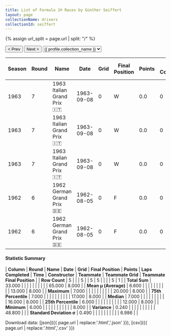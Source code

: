 ```yaml
---
title: List of Formula 1® Races by Günther Seiffert
layout: page
collectionName: drivers
collectionId: seiffert
---
```


{% assign url_split = page.url | split: "/" %}
<div id="collection-navigation">
<button onclick="selector.options[selector.selectedIndex-1].value && (window.location = selector.options[selector.selectedIndex-1].value);">&lt; Prev</button>
<button onclick="selector.options[selector.selectedIndex+1].value && (window.location = selector.options[selector.selectedIndex+1].value);">Next &gt;</button>
<select id="selector" onchange="this.options[this.selectedIndex].value && (window.location = this.options[this.selectedIndex].value);">
  {% for collectionId in site.data[page.collectionName].refs %}
    {% if collectionId == page.collectionId %}
      {% assign selected = "selected" %}
    {% else %}
      {% assign selected = "" %}
    {% endif %}
    {% assign profile = site.data[page.collectionName][collectionId].profile %}
    <option value="/f1/{{ page.collectionName }}/{{ collectionId }}/{{ url_split[4] }}" {{ selected }}>{{ profile.collection_name }}</option>
  {% endfor %}
</select>
</div>

| Season | Round | Name | Date | Grid | Final Position | Points | Laps Completed | Time | Constructor | Teammate | Teammate Grid | Teammate Final Position |
|--|--|--|--|--|--|--|--|--|--|--|--|--|
| 1963 | 7 | 1963 Italian Grand Prix 🇮🇹 | 1963-09-08 | 0 | W | 0.0 | 0 |   | Lotus-BRM 🇬🇧 | [Jim Hall 🇺🇸](/f1/drivers/hall) | 17 | 8 |
| 1963 | 7 | 1963 Italian Grand Prix 🇮🇹 | 1963-09-08 | 0 | W | 0.0 | 0 |   | Lotus-BRM 🇬🇧 | [Jo Siffert 🇨🇭](/f1/drivers/siffert) | 16 | R |
| 1963 | 7 | 1963 Italian Grand Prix 🇮🇹 | 1963-09-08 | 0 | W | 0.0 | 0 |   | Lotus-BRM 🇬🇧 | [Masten Gregory 🇺🇸](/f1/drivers/gregory) | 12 | R |
| 1962 | 6 | 1962 German Grand Prix 🇩🇪 | 1962-08-05 | 0 | F | 0.0 | 0 |   | Lotus-BRM 🇬🇧 | [Heinz Schiller 🇨🇭](/f1/drivers/schiller) | 20 | R |
| 1962 | 6 | 1962 German Grand Prix 🇩🇪 | 1962-08-05 | 0 | F | 0.0 | 0 |   | Lotus-BRM 🇬🇧 | [Wolfgang Seidel 🇩🇪](/f1/drivers/seidel) | 0 | F |

#### Statistic Summary

| **Column** | **Round** | **Name** | **Date** | **Grid** | **Final Position** | **Points** | **Laps Completed** | **Time** | **Constructor** | **Teammate** | **Teammate Grid** | **Teammate Final Position** |
| **Row Count** | 5 |  |  | 5 |  | 5 | 5 |  |  |  | 5 | 1 |
| **Total Sum** | 33.000 |  |  |  |  |  |  |  |  |  | 65.000 | 8.000 |
| **Mean μ (Average)** | 6.600 |  |  |  |  |  |  |  |  |  | 13.000 | 8.000 |
| **Maximum** | 7.000 |  |  |  |  |  |  |  |  |  | 20.000 | 8.000 |
| **75th Percentile** | 7.000 |  |  |  |  |  |  |  |  |  | 17.000 | 8.000 |
| **Median** | 7.000 |  |  |  |  |  |  |  |  |  | 16.000 | 8.000 |
| **25th Percentile** | 6.000 |  |  |  |  |  |  |  |  |  | 12.000 | 8.000 |
| **Minimum** | 6.000 |  |  |  |  |  |  |  |  |  |  | 8.000 |
| **Variance** | 0.240 |  |  |  |  |  |  |  |  |  | 48.800 |  |
| **Standard Deviation σ** | 0.490 |  |  |  |  |  |  |  |  |  | 6.986 |  |

Download data: [json]({{ page.url | replace:'.html','.json' }}), [csv]({{ page.url | replace:'.html','.csv' }})
